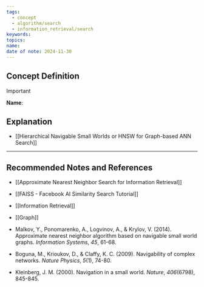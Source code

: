 ```yaml
---
tags:
  - concept
  - algorithm/search
  - information_retrieval/search
keywords: 
topics: 
name: 
date of note: 2024-11-30
---
```


## Concept Definition

>[!important]
>**Name**: 



## Explanation


- [[Hierarchical Navigable Small Worlds or HNSW for Graph-based ANN Search]]


-----------
##  Recommended Notes and References


- [[Approximate Nearest Neighbor Search for Information Retrieval]]

- [[FAISS - Facebook AI Similarity Search Tutorial]]


- [[Information Retrieval]]
- [[Graph]]

- Malkov, Y., Ponomarenko, A., Logvinov, A., & Krylov, V. (2014). Approximate nearest neighbor algorithm based on navigable small world graphs. _Information Systems_, _45_, 61-68.
- Boguna, M., Krioukov, D., & Claffy, K. C. (2009). Navigability of complex networks. _Nature Physics_, _5_(1), 74-80.
- Kleinberg, J. M. (2000). Navigation in a small world. _Nature_, _406_(6798), 845-845.

